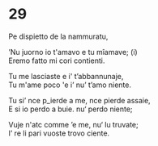 # 29  
  
Pe dispietto de la nammuratu,  
  
’Nu juorno io t'amavo e tu mîamave; (i)  
Eremo fatto mi cori contienti.  
  
Tu me lasciaste e i' t’abbannunaje,  
Tu m'ame poco 'e i’ nu’ t’amo niente.  
  
Tu si’ nce p_ierde a me, nce pierde assaie,  
E si io perdo a buie. nu‘ perdo niente;  
  
Vuje n'atc comme ’e me, nu‘ lu truvate;  
I’ re li pari vuoste trovo ciente.  
  
  

